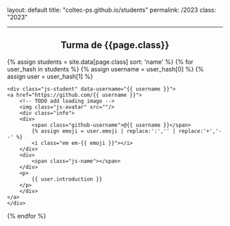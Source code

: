 layout: default
title: "coltec-ps.github.io/students"
permalink: /2023
class: "2023"

---

<h2 style="text-align: center;">Turma de <b>{{page.class}}</b></h2>

<!-- based on http://git.io/vvroy -->
<div>
{% assign students = site.data[page.class] sort: 'name' %}
{% for user_hash in students %}
    {% assign username = user_hash[0] %}
    {% assign user = user_hash[1] %}

    <div class="js-student" data-username="{{ username }}">
    <a href="https://github.com/{{ username }}">
        <!-- TODO add loading image -->
        <img class="js-avatar" src=""/>
        <div class="info">
        <div>
            <span class="github-username">@{{ username }}</span>
            {% assign emoji = user.emoji | replace:':','' | replace:'+','--' %}
            <i class="em em-{{ emoji }}"></i>
        </div>
        <div>
            <span class="js-name"></span>
        </div>
        <p>
            {{ user.introduction }}
        </p>
        </div>
    </a>
    </div>
{% endfor %}
</div>